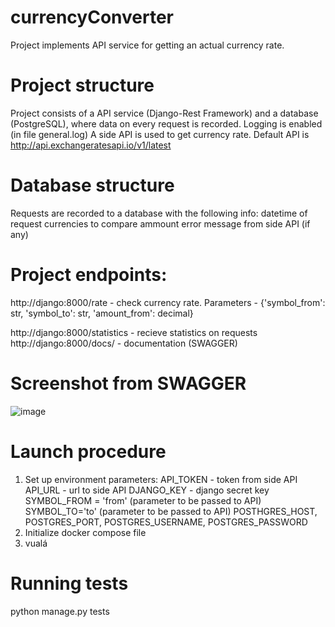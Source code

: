 # currencyConverter
Project implements API service for getting an actual currency rate.

# Project structure
Project consists of a API service (Django-Rest Framework) and a database (PostgreSQL), where data
on every request is recorded. Logging is enabled (in file general.log)
A side API is used to get currency rate. Default API is http://api.exchangeratesapi.io/v1/latest

# Database structure
Requests are recorded to a database with the following info:
datetime of request
currencies to compare
ammount
error message from side API (if any)


# Project endpoints:
http://django:8000/rate - check currency rate. 
Parameters - {'symbol_from': str, 'symbol_to': str, 'amount_from': decimal}

http://django:8000/statistics - recieve statistics on requests
http://django:8000/docs/ - documentation (SWAGGER)

# Screenshot from SWAGGER
![image](https://github.com/divergg/currencyConverter/tree/master/images/1.png)


# Launch procedure
1) Set up environment parameters:
   API_TOKEN - token from side API
   API_URL - url to side API
   DJANGO_KEY - django secret key
   SYMBOL_FROM = 'from' (parameter to be passed to API)
   SYMBOL_TO='to' (parameter to be passed to API)
   POSTHGRES_HOST, POSTGRES_PORT, POSTGRES_USERNAME, POSTGRES_PASSWORD
2) Initialize docker compose file
3) vualá

# Running tests
python manage.py tests


   






